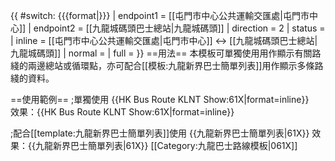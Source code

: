 {{ #switch: {{{format|}}}
  | endpoint1 = [[屯門市中心公共運輸交匯處|屯門市中心]]
  | endpoint2 = [[九龍城碼頭巴士總站|九龍城碼頭]]
  | direction = 2
  | status =
  | inline = [[屯門市中心公共運輸交匯處|屯門市中心]] ↔ [[九龍城碼頭巴士總站|九龍城碼頭]]
  | normal =
  | full =
}}<noinclude>
==用法==
本模板可單獨使用用作顯示有關路綫的兩邊總站或循環點，亦可配合[[模板:九龍新界巴士簡單列表]]用作顯示多條路綫的資料。

==使用範例==
;單獨使用
<nowiki>{{HK Bus Route KLNT Show:61X|format=inline}}</nowiki><br>
效果：{{HK Bus Route KLNT Show:61X|format=inline}}

;配合[[template:九龍新界巴士簡單列表]]使用
<nowiki>{{九龍新界巴士簡單列表|61X}}</nowiki>
效果：{{九龍新界巴士簡單列表|61X}}
[[Category:九龍巴士路線模板|061X]]</noinclude>